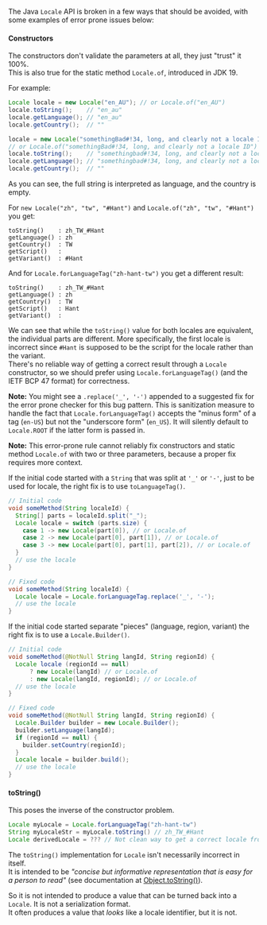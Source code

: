 The Java `Locale` API is broken in a few ways that should be avoided, with some
examples of error prone issues below:

#### Constructors

The constructors don't validate the parameters at all, they just "trust" it
100%. \
This is also true for the static method `Locale.of`, introduced in JDK 19.

For example:

```java
Locale locale = new Locale("en_AU"); // or Locale.of("en_AU")
locale.toString();    // "en_au"
locale.getLanguage(); // "en_au"
locale.getCountry();  // ""

locale = new Locale("somethingBad#!34, long, and clearly not a locale ID");
// or Locale.of("somethingBad#!34, long, and clearly not a locale ID")
locale.toString();    // "somethingbad#!34, long, and clearly not a locale id"
locale.getLanguage(); // "somethingbad#!34, long, and clearly not a locale id"
locale.getCountry();  // ""
```

As you can see, the full string is interpreted as language, and the country is
empty.

For `new Locale("zh", "tw", "#Hant")` and `Locale.of("zh", "tw", "#Hant")` you
get:

```
toString()    : zh_TW_#Hant
getLanguage() : zh
getCountry()  : TW
getScript()   :
getVariant()  : #Hant
```

And for `Locale.forLanguageTag("zh-hant-tw")` you get a different result:

```
toString()    : zh_TW_#Hant
getLanguage() : zh
getCountry()  : TW
getScript()   : Hant
getVariant()  :
```

We can see that while the `toString()` value for both locales are equivalent,
the individual parts are different. More specifically, the first locale is
incorrect since `#Hant` is supposed to be the script for the locale rather than
the variant. \
There's no reliable way of getting a correct result through a `Locale`
constructor, so we should prefer using `Locale.forLanguageTag()` (and the IETF
BCP 47 format) for correctness.

**Note:** You might see a `.replace('_', '-')` appended to a suggested fix for
the error prone checker for this bug pattern. This is sanitization measure to
handle the fact that `Locale.forLanguageTag()` accepts the "minus form" of a tag
(`en-US`) but not the "underscore form" (`en_US`). It will silently default to
`Locale.ROOT` if the latter form is passed in.

**Note:** This error-prone rule cannot reliably fix constructors and static
method `Locale.of` with two or three parameters, because a proper fix requires
more context.

If the initial code started with a `String` that was split at `'_'` or `'-'`,
just to be used for locale, the right fix is to use `toLanguageTag()`.

```java
// Initial code
void someMethod(String localeId) {
  String[] parts = localeId.split("_");
  Locale locale = switch (parts.size) {
    case 1 -> new Locale(part[0]), // or Locale.of
    case 2 -> new Locale(part[0], part[1]), // or Locale.of
    case 3 -> new Locale(part[0], part[1], part[2]), // or Locale.of
  }
  // use the locale
}

// Fixed code
void someMethod(String localeId) {
  Locale locale = Locale.forLanguageTag.replace('_', '-');
  // use the locale
}
```

If the initial code started separate "pieces" (language, region, variant) the
right fix is to use a `Locale.Builder()`.

```java
// Initial code
void someMethod(@NotNull String langId, String regionId) {
  Locale locale (regionId == null)
      ? new Locale(langId) // or Locale.of
      : new Locale(langId, regionId); // or Locale.of
  // use the locale
}

// Fixed code
void someMethod(@NotNull String langId, String regionId) {
  Locale.Builder builder = new Locale.Builder();
  builder.setLanguage(langId);
  if (regionId == null) {
    builder.setCountry(regionId);
  }
  Locale locale = builder.build();
  // use the locale
}
```

#### toString()

This poses the inverse of the constructor problem.

```java
Locale myLocale = Locale.forLanguageTag("zh-hant-tw")
String myLocaleStr = myLocale.toString() // zh_TW_#Hant
Locale derivedLocale = ??? // Not clean way to get a correct locale from myLocaleStr
```

The `toString()` implementation for `Locale` isn't necessarily incorrect in
itself. \
It is intended to be _"concise but informative representation that is easy for a
person to read"_ (see documentation at
[Object.toString()](https://docs.oracle.com/javase/6/docs/api/java/lang/Object.html#toString\(\))).

So it is not intended to produce a value that can be turned back into a
`Locale`. It is not a serialization format. \
It often produces a value that _looks_ like a locale identifier, but it is not.
